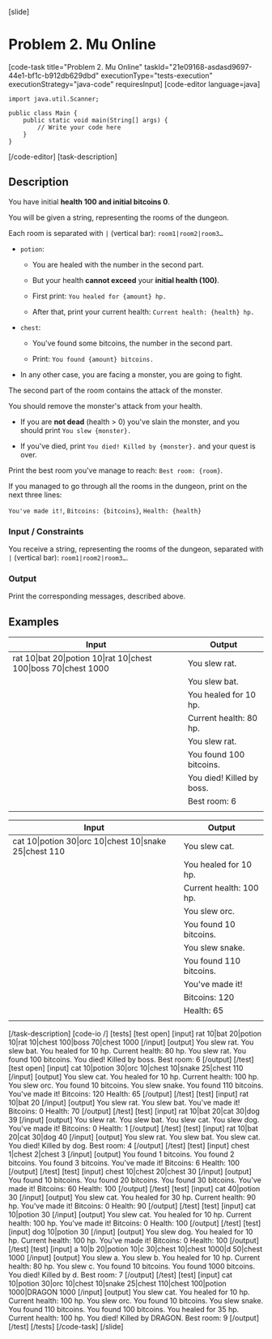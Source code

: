 [slide]
# Problem 2. Mu Online
[code-task title="Problem 2. Mu Online" taskId="21e09168-asdasd9697-44e1-bf1c-b912db629dbd" executionType="tests-execution" executionStrategy="java-code" requiresInput]
[code-editor language=java]
```
import java.util.Scanner;

public class Main {
    public static void main(String[] args) {
        // Write your code here
    }
}
```
[/code-editor]
[task-description]
## Description

You have initial **health 100 and initial bitcoins 0**.

You will be given a string, representing the rooms of the dungeon.

Each room is separated with `|` (vertical bar): `room1|room2|room3…`

- `potion`:

   - You are healed with the number in the second part.

   - But your health **cannot exceed** your **initial health (100)**.

   - First print: `You healed for {amount} hp.`

   - After that, print your current health: `Current health: {health} hp.`

- `chest`:

   - You've found some bitcoins, the number in the second part.

   - Print: `You found {amount} bitcoins.`

- In any other case, you are facing a monster, you are going to fight.

The second part of the room contains the attack of the monster.

You should remove the monster's attack from your health.

- If you are **not dead** (health \> 0) you've slain the monster, and you should print `You slew {monster}.`

- If you've died, print `You died! Killed by {monster}.` and your quest is over.

Print the best room you've manage to reach: `Best room: {room}`.

If you managed to go through all the rooms in the dungeon, print on the next three lines:

`You've made it!`, `Bitcoins: {bitcoins}`, `Health: {health}`

### Input \/ Constraints

You receive a string, representing the rooms of the dungeon, separated with `|` (vertical bar): `room1|room2|room3…`.

### Output

Print the corresponding messages, described above.

## Examples
| **Input** | **Output** |
| --- | --- |
| rat 10\|bat 20\|potion 10\|rat 10\|chest 100\|boss 70\|chest 1000 | You slew rat. |
|  | You slew bat. |
|  | You healed for 10 hp. |
|  | Current health: 80 hp. |
|  | You slew rat. |
|  | You found 100 bitcoins. |
|  | You died! Killed by boss. |
|  | Best room: 6 |
|  |  |

| **Input** | **Output** |
| --- | --- |
| cat 10\|potion 30\|orc 10\|chest 10\|snake 25\|chest 110 | You slew cat. |
|  | You healed for 10 hp. |
|  | Current health: 100 hp. |
|  | You slew orc. |
|  | You found 10 bitcoins. |
|  | You slew snake. |
|  | You found 110 bitcoins. |
|  | You've made it! |
|  | Bitcoins: 120 |
|  | Health: 65 |
|  |  |

[/task-description]
[code-io /]
[tests]
[test open]
[input]
rat 10\|bat 20\|potion 10\|rat 10\|chest 100\|boss 70\|chest 1000
[/input]
[output]
You slew rat.
You slew bat.
You healed for 10 hp.
Current health: 80 hp.
You slew rat.
You found 100 bitcoins.
You died! Killed by boss.
Best room: 6
[/output]
[/test]
[test open]
[input]
cat 10\|potion 30\|orc 10\|chest 10\|snake 25\|chest 110
[/input]
[output]
You slew cat.
You healed for 10 hp.
Current health: 100 hp.
You slew orc.
You found 10 bitcoins.
You slew snake.
You found 110 bitcoins.
You've made it!
Bitcoins: 120
Health: 65
[/output]
[/test]
[test]
[input]
rat 10\|bat 20
[/input]
[output]
You slew rat.
You slew bat.
You've made it!
Bitcoins: 0
Health: 70
[/output]
[/test]
[test]
[input]
rat 10\|bat 20\|cat 30\|dog 39
[/input]
[output]
You slew rat.
You slew bat.
You slew cat.
You slew dog.
You've made it!
Bitcoins: 0
Health: 1
[/output]
[/test]
[test]
[input]
rat 10\|bat 20\|cat 30\|dog 40
[/input]
[output]
You slew rat.
You slew bat.
You slew cat.
You died! Killed by dog.
Best room: 4
[/output]
[/test]
[test]
[input]
chest 1\|chest 2\|chest 3
[/input]
[output]
You found 1 bitcoins.
You found 2 bitcoins.
You found 3 bitcoins.
You've made it!
Bitcoins: 6
Health: 100
[/output]
[/test]
[test]
[input]
chest 10\|chest 20\|chest 30
[/input]
[output]
You found 10 bitcoins.
You found 20 bitcoins.
You found 30 bitcoins.
You've made it!
Bitcoins: 60
Health: 100
[/output]
[/test]
[test]
[input]
cat 40\|potion 30
[/input]
[output]
You slew cat.
You healed for 30 hp.
Current health: 90 hp.
You've made it!
Bitcoins: 0
Health: 90
[/output]
[/test]
[test]
[input]
cat 10\|potion 30
[/input]
[output]
You slew cat.
You healed for 10 hp.
Current health: 100 hp.
You've made it!
Bitcoins: 0
Health: 100
[/output]
[/test]
[test]
[input]
dog 10\|potion 30
[/input]
[output]
You slew dog.
You healed for 10 hp.
Current health: 100 hp.
You've made it!
Bitcoins: 0
Health: 100
[/output]
[/test]
[test]
[input]
a 10\|b 20\|potion 10\|c 30\|chest 10\|chest 1000\|d 50\|chest 1000
[/input]
[output]
You slew a.
You slew b.
You healed for 10 hp.
Current health: 80 hp.
You slew c.
You found 10 bitcoins.
You found 1000 bitcoins.
You died! Killed by d.
Best room: 7
[/output]
[/test]
[test]
[input]
cat 10\|potion 30\|orc 10\|chest 10\|snake 25\|chest 110\|chest 100\|potion 1000\|DRAGON 1000
[/input]
[output]
You slew cat.
You healed for 10 hp.
Current health: 100 hp.
You slew orc.
You found 10 bitcoins.
You slew snake.
You found 110 bitcoins.
You found 100 bitcoins.
You healed for 35 hp.
Current health: 100 hp.
You died! Killed by DRAGON.
Best room: 9
[/output]
[/test]
[/tests]
[/code-task]
[/slide]